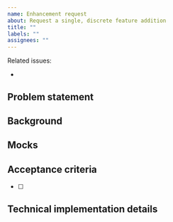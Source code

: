 ```yaml
---
name: Enhancement request
about: Request a single, discrete feature addition
title: ""
labels: ""
assignees: ""
---
```


Related issues:

-

## Problem statement

<!-- Provide a quick overview of the request. -->

## Background

<!-- Provide context that would be helpful for the assignee on this issue. For example, you could describe some related work that sets the stage for this feature. -->

## Mocks

<!-- Drop a link to a design file (e.g., from Figma) or upload relevant screenshots here. -->

## Acceptance criteria

<!-- Describe the desired outcome of this ticket. Write detailed criteria below that can be checked off the list as work is completed. -->

- [ ]

## Technical implementation details

<!-- This is where you can get in the weeds with technical suggestions and guidance. Sometimes it may be easier to just talk through this offline with the assignee; if so, make sure to jot down some notes from that discussion here. -->
